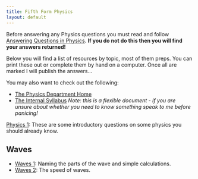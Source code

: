 ```yaml
---
title: Fifth Form Physics
layout: default
---
```

Before answering any Physics questions you must read and follow [Answering Questions in Physics](/answering-questions-in-physics.html).  **If you do not do this then you will find your answers returned!**

Below you will find a list of resources by topic, most of them preps.  You can print these out or complete them by hand on a computer.  Once all are marked I will publish the answers...

You may also want to check out the following:
 * [The Physics Department Home](https://homepages.westminster.org.uk/physics/home.asp)
 * [The Internal Syllabus](https://homepages.westminster.org.uk/physics/fifthform/syllabus.asp) *Note: this is a flexible document - if you are unsure about whether you need to know something speak to me before panicing!*

[Physics 1](physics-1.html): These are some introductory questions on some physics you should already know.
 
## Waves
* [Waves 1](waves-1.html): Naming the parts of the wave and simple calculations.
* [Waves 2](waves-2.html): The speed of waves.